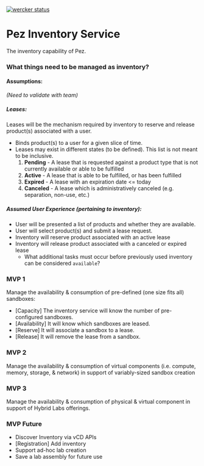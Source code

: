 [![wercker status](https://app.wercker.com/status/d56d046f7576cce524ee448c47eef368/m "wercker status")](https://app.wercker.com/project/bykey/d56d046f7576cce524ee448c47eef368)

# Pez Inventory Service

The inventory capability of Pez.

### What things need to be managed as inventory?

#### Assumptions:
_(Need to validate with team)_

##### Leases:
Leases will be the mechanism required by inventory to reserve and release product(s) associated with a user.

* Binds product(s) to a user for a given slice of time.
* Leases may exist in different states (to be defined).  This list is not meant to be inclusive.
  1. **Pending** - A lease that is requested against a product type that is not currently available or able to be fulfilled
  2. **Active** - A lease that is able to be fulfilled, or has been fulfilled
  3. **Expired** - A lease with an expiration date <= today
  4. **Canceled** - A lease which is administratively canceled (e.g. separation, non-use, etc.)


##### Assumed User Experience (pertaining to inventory):
* User will be presented a list of products and whether they are available.
* User will select product(s) and submit a lease request.
* Inventory will reserve product associated with an active lease
* Inventory will release product associated with a canceled or expired lease
  - What additional tasks must occur before previously used inventory can be considered `available`?

### MVP 1
Manage the availability & consumption of pre-defined (one size fits all) sandboxes:

* [Capacity] The inventory service will know the number of pre-configured sandboxes.
* [Availability] It will know which sandboxes are leased.
* [Reserve] It will associate a sandbox to a lease.
* [Release] It will remove the lease from a sandbox.

### MVP 2
Manage the availability & consumption of virtual components (i.e. compute, memory, storage, & network) in support of variably-sized sandbox creation

### MVP 3
Manage the availability & consumption of physical & virtual component in support of Hybrid Labs offerings.

### MVP Future
* Discover Inventory via vCD APIs
* [Registration] Add inventory
* Support ad-hoc lab creation
* Save a lab assembly for future use
